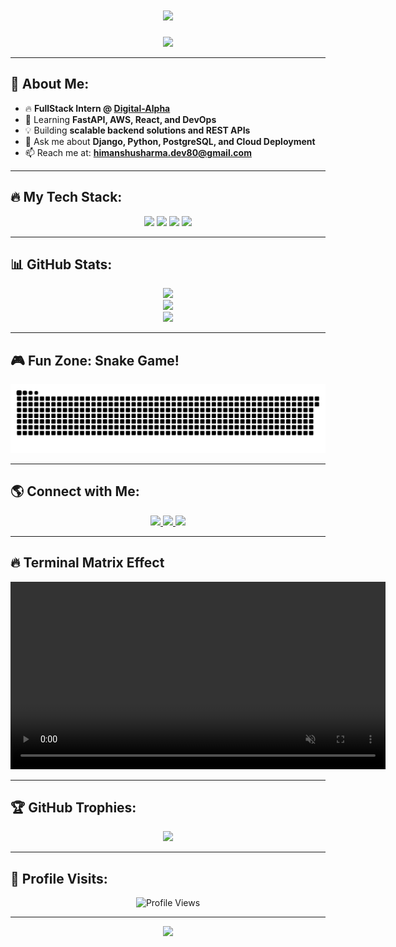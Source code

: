 <h1 align="center">
  <img src="https://readme-typing-svg.herokuapp.com?font=Fira+Code&pause=1000&color=36BCF7&width=435&lines=Hi+%F0%9F%91%8B%2C+I'm+Himanshu+Sharma;Backend+Developer+%7C+Django+%7C+Python;Passionate+About+Scalable+Systems">
</h1>

<p align="center">
  <img src="https://capsule-render.vercel.app/api?type=wave&color=0:141E30,100:243B55&height=150&section=header&text=Himanshu%20Sharma&fontSize=40&fontColor=ffffff&animation=fadeIn" />
</p>

---

## 🚀 About Me:
- 🔥 **FullStack Intern @ [Digital-Alpha](https://digital-alpha.com/)**  
- 🌱 Learning **FastAPI, AWS, React, and DevOps**  
- 💡 Building **scalable backend solutions and REST APIs**  
- 💬 Ask me about **Django, Python, PostgreSQL, and Cloud Deployment**  
- 📫 Reach me at: **himanshusharma.dev80@gmail.com**  

---

## 🔥 My Tech Stack:
<p align="center">
  <img src="https://img.shields.io/badge/Python-3776AB?style=for-the-badge&logo=python&logoColor=white"/>
  <img src="https://img.shields.io/badge/Django-092E20?style=for-the-badge&logo=django&logoColor=white"/>
  <img src="https://img.shields.io/badge/PostgreSQL-316192?style=for-the-badge&logo=postgresql&logoColor=white"/>
  <img src="https://img.shields.io/badge/AWS-FF9900?style=for-the-badge&logo=amazonaws&logoColor=white"/>
</p>

---

## 📊 GitHub Stats:
<p align="center">
  <img src="https://github-readme-stats.vercel.app/api?username=himanshu-sharmav&show_icons=true&theme=tokyonight&count_private=true&include_all_commits=true" />
  <br>
  <img src="https://github-readme-streak-stats.herokuapp.com/?user=himanshu-sharmav&theme=tokyonight&hide_border=true" />
  <br>
  <img src="https://github-readme-stats.vercel.app/api/top-langs/?username=himanshu-sharmav&layout=compact&theme=tokyonight&count_private=true" />
</p>

---

## 🎮 Fun Zone: Snake Game!
<p align="center">
  <img src="https://github.com/himanshu-sharmav/himanshu-sharmav/blob/output/github-contribution-grid-snake.svg" />
</p>

---

## 🌎 Connect with Me:
<p align="center">
  <a href="https://www.linkedin.com/in/himanshu-sharmav/" target="blank">
    <img src="https://img.shields.io/badge/LinkedIn-0077B5?style=for-the-badge&logo=linkedin&logoColor=white"/>
  </a>
  <a href="https://twitter.com/himanshu_shv" target="blank">
    <img src="https://img.shields.io/badge/Twitter-1DA1F2?style=for-the-badge&logo=twitter&logoColor=white"/>
  </a>
  <a href="mailto:himanshu.sharmav@gmail.com" target="blank">
    <img src="https://img.shields.io/badge/Email-D14836?style=for-the-badge&logo=gmail&logoColor=white"/>
  </a>
</p>

---

## 🔥 Terminal Matrix Effect
<p align="center">
  <video autoplay loop muted playsinline width="600">
    <source src="https://media.giphy.com/media/3o7bu3XilJ5BOiSGic/giphy.mp4" type="video/mp4">
  </video>
</p>

---

## 🏆 GitHub Trophies:
<p align="center">
  <img src="https://github-profile-trophy.vercel.app/?username=himanshu-sharmav&theme=onedark" />
</p>

---

## 👀 Profile Visits:
<p align="center">
  <img src="https://komarev.com/ghpvc/?username=himanshu-sharmav&label=Profile%20Views&color=0e75b6&style=flat-square" alt="Profile Views"/>
</p>

---

<p align="center">
  <img src="https://capsule-render.vercel.app/api?type=wave&color=0:141E30,100:243B55&height=150&section=footer" />
</p>
